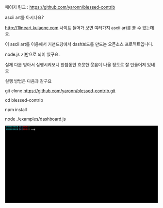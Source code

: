 페이지 링크 : https://github.com/yaronn/blessed-contrib

ascii art를 아시나요?

http://1lineart.kulaone.com 사이트 들어가 보면 여러가지 ascii art를 볼 수 있는데요.

이 ascii art를 이용해서 커맨드창에서 dash보드를 만드는 오픈소스 프로젝트입니다.

node.js 기반으로 되어 있구요.

실제 다운 받아서 실행시켜보니 한참동안 흐믓한 웃음이 나올 정도로 잘 만들어져 있네요

실행 방법은 다음과 같구요

git clone https://github.com/yaronn/blessed-contrib.git

cd blessed-contrib

npm install

node ./examples/dashboard.js


![이미지](../img/001-03.png)
